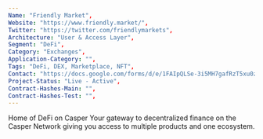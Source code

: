 ```yaml
---
Name: "Friendly Market",
Website: "https://www.friendly.market/",
Twitter: "https://twitter.com/friendlymarkets",
Architecture: "User & Access Layer",
Segment: "DeFi",
Category: "Exchanges",
Application-Category: "",
Tags: "DeFi, DEX, Marketplace, NFT",
Contact: "https://docs.google.com/forms/d/e/1FAIpQLSe-3i5MH7gafRzT5xu0zk9KDrC0s1Tu0Dox6YeeWNJOFaAl5A/viewform",
Project-Status: "Live - Active",
Contract-Hashes-Main: "",
Contract-Hashes-Test: "",
---
```

<!--lang:en--> 
Home of DeFi on Casper
Your gateway to decentralized finance on the Casper Network giving you access to multiple products and one ecosystem.
<!--lang:es--] 
Hogar de DeFi en Casper
Su puerta de entrada a las finanzas descentralizadas en la Red Casper que le brinda acceso a múltiples productos y un ecosistema.
<!--lang:de--] 
Heimat von DeFi auf Casper
Ihr Tor zu dezentralisierten Finanzen im Casper-Netzwerk, das Ihnen Zugang zu mehreren Produkten und einem Ökosystem bietet.
<!--lang:fr--] 
Maison de DeFi sur Casper
Votre passerelle vers la finance décentralisée sur le Réseau Casper vous donnant accès à plusieurs produits et à un seul écosystème.
<!--lang:pl--] 
Dom DeFi na Casper
Twoja brama do zdecentralizowanych finansów w Sieci Casper, dająca dostęp do wielu produktów i jednego ekosystemu.
<!--lang:uk--] 
Дім DeFi на Casper
Ваш шлюз до децентралізованих фінансів у Mережі Casper, що дає вам доступ до кількох продуктів і однієї екосистеми.
[!--lang:*-->  
